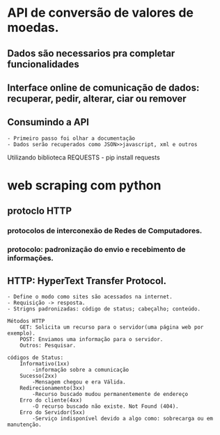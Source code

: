 # API de conversão de valores de moedas.
## Dados são necessarios pra completar funcionalidades
## Interface online de comunicação de dados: recuperar, pedir, alterar, ciar ou remover
## Consumindo a API
	- Primeiro passo foi olhar a documentação
	- Dados serão recuperados como JSON>>javascript, xml e outros
	
Utilizando biblioteca REQUESTS
	- pip install requests

# web scraping com python
## protoclo HTTP
### protocolos de interconexão de Redes de Computadores.
### protocolo: padronização do envio e recebimento de informações.
## HTTP: HyperText Transfer Protocol.
	- Define o modo como sites são acessados na internet.
	- Requisição -> resposta.
	- Strigns padronizadas: código de status; cabeçalho; conteúdo.

	Métodos HTTP
		GET: Solicita um recurso para o servidor(uma página web por exemplo).
		POST: Enviamos uma informação para o servidor.
		Outros: Pesquisar.
	
	códigos de Status:
		Informativo(1xx)
			-informação sobre a comunicação
		Sucesso(2xx)
			-Mensagem chegou e era Válida.
		Redirecionamento(3xx)
			-Recurso buscado mudou permanentemente de endereço
		Erro do cliente(4xx)
			-O recurso buscado não existe. Not Found (404).
		Erro do Servidor(5xx)
			-Serviço indisponível devido a algo como: sobrecarga ou em manutenção.